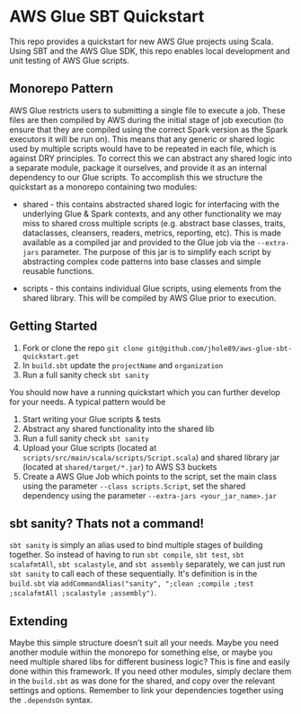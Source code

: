 # AWS Glue SBT Quickstart

This repo provides a quickstart for new AWS Glue projects using Scala. Using SBT and the AWS Glue SDK,
this repo enables local development and unit testing of AWS Glue scripts.

## Monorepo Pattern
AWS Glue restricts users to submitting a single file to execute a job. These files are then compiled by
AWS during the initial stage of job execution (to ensure that they are compiled using the correct Spark
version as the Spark executors it will be run on). This means that any generic or shared logic used by
multiple scripts would have to be repeated in each file, which is against DRY principles. To correct
this we can abstract any shared logic into a separate module, package it ourselves, and provide it as 
an internal dependency to our Glue scripts. To accomplish this we structure the quickstart as a 
monorepo containing two modules:

* shared - this contains abstracted shared logic for interfacing with the underlying Glue & Spark 
contexts, and any other functionality we may miss to shared cross multiple scripts (e.g. abstract base
classes, traits, dataclasses, cleansers, readers, metrics, reporting, etc). This is made available as a
compiled jar and provided to the Glue job via the `--extra-jars` parameter. The purpose of this jar is to 
simplify each script by abstracting complex code patterns into base classes and simple reusable functions.

* scripts - this contains individual Glue scripts, using elements from the shared library. This will
be compiled by AWS Glue prior to execution.

## Getting Started
1. Fork or clone the repo `git clone git@github.com/jhole89/aws-glue-sbt-quickstart.get`
2. In `build.sbt` update the `projectName` and `organization`
3. Run a full sanity check `sbt sanity`

You should now have a running quickstart which you can further develop for your needs. A typical pattern
would be
1. Start writing your Glue scripts & tests
2. Abstract any shared functionality into the shared lib
3. Run a full sanity check `sbt sanity`
4. Upload your Glue scripts (located at `scripts/src/main/scala/scripts/Script.scala`) and shared 
library jar (located at `shared/target/*.jar`) to AWS S3 buckets
5. Create a AWS Glue Job which points to the script, set the main class using the parameter 
`--class scripts.Script`, set the shared dependency using the parameter 
`--extra-jars <your_jar_name>.jar`

## sbt sanity? Thats not a command!
`sbt sanity` is simply an alias used to bind multiple stages of building together. So instead of having
to run `sbt compile`, `sbt test`, `sbt scalafmtAll`, `sbt scalastyle`, and `sbt assembly` separately, 
we can just run `sbt sanity` to call each of these sequentially. It's definition is in the `build.sbt` 
via `addCommandAlias("sanity", ";clean ;compile ;test ;scalafmtAll ;scalastyle ;assembly")`.

## Extending
Maybe this simple structure doesn't suit all your needs. Maybe you need another module within the 
monorepo for something else, or maybe you need multiple shared libs for different business logic? This
is fine and easily done within this framework. If you need other modules, simply declare them in the
`build.sbt` as was done for the shared, and copy over the relevant settings and options. Remember to 
link your dependencies together using the `.dependsOn` syntax.